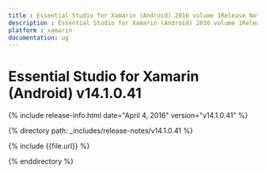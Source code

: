 ```yaml
---
title : Essential Studio for Xamarin (Android) 2016 volume 1Release Notes
description : Essential Studio for Xamarin (Android) 2016 volume 1Release Notes
platform : xamarin
documentation: ug
---
```


# Essential Studio for Xamarin (Android) v14.1.0.41

{% include release-info.html date="April 4, 2016" version="v14.1.0.41" %} 

{% directory path: _includes/release-notes/v14.1.0.41 %}

{% include {{file.url}} %}

{% enddirectory %}